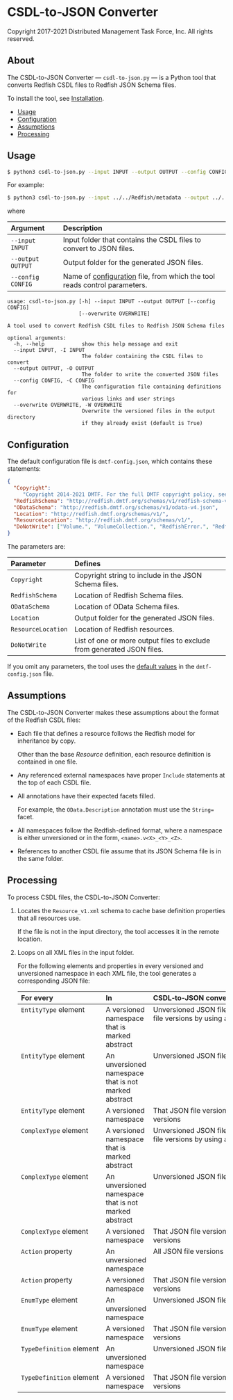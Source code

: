 # CSDL-to-JSON Converter

Copyright 2017-2021 Distributed Management Task Force, Inc. All rights reserved.

## About

The CSDL-to-JSON Converter &mdash; `csdl-to-json.py` &mdash; is a Python tool that converts Redfish CSDL files to Redfish JSON Schema files.

To install the tool, see [Installation](https://github.com/DMTF/Redfish-Tools#installation "https://github.com/DMTF/Redfish-Tools#installation").

* [Usage](#usage)
* [Configuration](#configuration)
* [Assumptions](#assumptions)
* [Processing](#processing)

## Usage

```bash
$ python3 csdl-to-json.py --input INPUT --output OUTPUT --config CONFIG
```

For example:

```bash
$ python3 csdl-to-json.py --input ../../Redfish/metadata --output ../../Redfish/json-schema/ --config dmtf-config.json
```

where

| Argument           | Description                                                   | 
| :----------------- | :------------------------------------------------------------ |
| `--input INPUT`    | Input folder that contains the CSDL files to convert to JSON files. |
| `--output OUTPUT`  | Output folder for the generated JSON files.                         |
| `--config CONFIG`  | Name of [configuration](#configuration) file, from which the tool reads control parameters. |


```text
usage: csdl-to-json.py [-h] --input INPUT --output OUTPUT [--config CONFIG]
                       [--overwrite OVERWRITE]

A tool used to convert Redfish CSDL files to Redfish JSON Schema files

optional arguments:
  -h, --help            show this help message and exit
  --input INPUT, -I INPUT
                        The folder containing the CSDL files to convert
  --output OUTPUT, -O OUTPUT
                        The folder to write the converted JSON files
  --config CONFIG, -C CONFIG
                        The configuration file containing definitions for
                        various links and user strings
  --overwrite OVERWRITE, -W OVERWRITE
                        Overwrite the versioned files in the output directory
                        if they already exist (default is True)
```

## Configuration

The default configuration file is `dmtf-config.json`, which contains these statements:

<a id="default-values"></a>
```json
{
  "Copyright": 
     "Copyright 2014-2021 DMTF. For the full DMTF copyright policy, see http://www.dmtf.org/about/policies/copyright",
  "RedfishSchema": "http://redfish.dmtf.org/schemas/v1/redfish-schema-v1.json",
  "ODataSchema": "http://redfish.dmtf.org/schemas/v1/odata-v4.json",
  "Location": "http://redfish.dmtf.org/schemas/v1/",
  "ResourceLocation": "http://redfish.dmtf.org/schemas/v1/",
  "DoNotWrite": ["Volume.", "VolumeCollection.", "RedfishError.", "RedfishExtensions.", "Validation."]
}
```

The parameters are:

| Parameter          | Defines                                                                | 
| :----------------- | :--------------------------------------------------------------------- |
| `Copyright`        | Copyright string to include in the JSON Schema files.                  |
| `RedfishSchema`    | Location of Redfish Schema files.                                      |
| `ODataSchema`      | Location of OData Schema files.                                        |
| `Location`         | Output folder for the generated JSON files.                            |
| `ResourceLocation` | Location of Redfish resources.                                         |
| `DoNotWrite`       | List of one or more output files to exclude from generated JSON files. |

If you omit any parameters, the tool uses the [default values](#default-values) in the `dmtf-config.json` file.

## Assumptions

The CSDL-to-JSON Converter makes these assumptions about the format of the Redfish CSDL files:

* Each file that defines a resource follows the Redfish model for inheritance by copy.

    Other than the base *Resource* definition, each resource definition is contained in one file.
* Any referenced external namespaces have proper `Include` statements at the top of each CSDL file.
* All annotations have their expected facets filled.

    For example, the `OData.Description` annotation must use the `String=` facet.
* All namespaces follow the Redfish-defined format, where a namespace is either unversioned or in the form, `<name>.v<X>_<Y>_<Z>`.
* References to another CSDL file assume that its JSON Schema file is in the same folder.

## Processing

To process CSDL files, the CSDL-to-JSON Converter:

1. Locates the `Resource_v1.xml` schema to cache base definition properties that all resources use.

    If the file is not in the input directory, the tool accesses it in the remote location.
1. Loops on all XML files in the input folder.

    For the following elements and properties in every versioned and unversioned namespace in each XML file, the tool generates a corresponding JSON file:

    <table>
      <thead>
        <tr>
          <th align="left" valign="top">For&nbsp;every</th>
          <th align="left" valign="top">In</th>
          <th align="left" valign="top">CSDL&#8209;to&#8209;JSON&nbsp;converter&nbsp;converts&nbsp;XML&nbsp;file&nbsp;to</th>
        </tr>
      </thead>
      <tbody>
        <tr>
          <td align="left" valign="top"><code>EntityType</code> element</td>
          <td align="left" valign="top">A versioned namespace that is marked abstract</td>
          <td align="left" valign="top">Unversioned JSON file that points to all JSON file versions by using <code>anyOf</code> statement</td>
        </tr>
        <tr>
          <td align="left" valign="top"><code>EntityType</code> element</td>
          <td align="left" valign="top">An unversioned namespace that is not marked abstract</td>
          <td align="left" valign="top">Unversioned JSON file</td>
        </tr>
        <tr>
          <td align="left" valign="top"><code>EntityType</code> element </td>
          <td align="left" valign="top">A versioned namespace</td>
          <td align="left" valign="top">That JSON file version and newer JSON file versions</td>
        </tr>
        <tr>
          <td align="left" valign="top"><code>ComplexType</code> element </td>
          <td align="left" valign="top">A versioned namespace that is marked abstract</td>
          <td align="left" valign="top">Unversioned JSON file that points to all JSON file versions by using <code>anyOf</code> statement</td>
        </tr>
        <tr>
          <td align="left" valign="top"><code>ComplexType</code> element</td>
          <td align="left" valign="top">An unversioned namespace that is not marked abstract</td>
          <td align="left" valign="top">Unversioned JSON file</td>
        </tr>
        <tr>
          <td align="left" valign="top"><code>ComplexType</code> element </td>
          <td align="left" valign="top">A versioned namespace</td>
          <td align="left" valign="top">That JSON file version and newer JSON file versions</td>
        </tr>
        <tr>
          <td align="left" valign="top"><code>Action</code> property</td>
          <td align="left" valign="top">An unversioned namespace</td>
          <td align="left" valign="top">All JSON file versions</td>
        </tr>
        <tr>
          <td align="left" valign="top"><code>Action</code> property</td>
          <td align="left" valign="top">A versioned namespace</td>
          <td align="left" valign="top">That JSON file version and newer JSON file versions</td>
        </tr>
        <tr>
          <td align="left" valign="top"><code>EnumType</code> element</td>
          <td align="left" valign="top">An unversioned namespace</td>
          <td align="left" valign="top">Unversioned JSON file</td>
        </tr>
        <tr>
          <td align="left" valign="top"><code>EnumType</code> element </td>
          <td align="left" valign="top">A versioned namespace</td>
          <td align="left" valign="top">That JSON file version and newer JSON file versions</td>
        </tr>
        <tr>
          <td align="left" valign="top"><code>TypeDefinition</code>&nbsp;element</td>
          <td align="left" valign="top">An unversioned namespace</td>
          <td align="left" valign="top">Unversioned JSON file</td>
        </tr>
        <tr>
          <td align="left" valign="top"><code>TypeDefinition</code>&nbsp;element </td>
          <td align="left" valign="top">A versioned namespace</td>
          <td align="left" valign="top">That JSON file version and newer JSON file versions</td>
        </tr>
      </tbody>
    </table>
